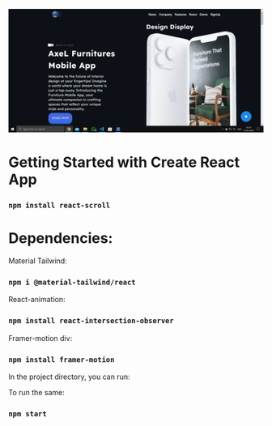 [![Video](./src/assets/Capture.PNG)](https://jklujaipur-my.sharepoint.com/:v:/g/personal/kanishktiwari_jklu_edu_in/EYNKRXS6NsJIv7VuKKZsHKsBcRt9_VGv3WLTS6Lk4F_8uA?nav=eyJyZWZlcnJhbEluZm8iOnsicmVmZXJyYWxBcHAiOiJPbmVEcml2ZUZvckJ1c2luZXNzIiwicmVmZXJyYWxBcHBQbGF0Zm9ybSI6IldlYiIsInJlZmVycmFsTW9kZSI6InZpZXciLCJyZWZlcnJhbFZpZXciOiJNeUZpbGVzTGlua0NvcHkifX0&e=rra9oH)

# Getting Started with Create React App

### `npm install react-scroll`

# Dependencies:

Material Tailwind:
### `npm i @material-tailwind/react`

React-animation:
### `npm install react-intersection-observer`

Framer-motion div:
### `npm install framer-motion`

In the project directory, you can run:

To run the same:
### `npm start`
